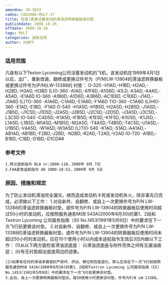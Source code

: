 ```yaml
---
amendno: 39-3033
cadno: CAD2000-MULT-37
title: 检查/更换活塞发动机滑油滤转换器板或衬垫
publishdate: 2000-10-26
effdate: 2000-10-26
tags: MULT
categories: 民航总局
author: 孙晓宁
---
```


### 适用范围 
凡装有以下Texton Lycoming公司活塞发动机的飞机，该发动机在1999年4月1日以后，出厂、重新改装、翻修或更换过件号为（P/N)LW-13904的滑油滤转换器板或更换过件号为(P/N)LW-13388的
衬垫：
O-320  -H1AD,-H1BD,-H2AD,-H2BD,-H3AD,-H3BD
(L)O-360  -A1AD,-A1F6D,-A1G6D,-A1LD,-A3AD,-A4AD,-A5AD,
-E1A6D
IO-360  -A1B6D,-A1D6D,-A3B6D,-AC1E6D,-C1E6D,-J1AD,-J1A6D
(L)TO-360  -A1A6D,-C1A6D,-E1A6D,-F1A6D
TIO-360  -C1A6D
(L)HIO-360  -E1AD,-E1BD, -F1AD
O-540  -H1A5D,-H1B5D,-H2A5D,-H2B5D,-J1A5D,-J1B5D,
-J1C5D,-J1D5D,-J2A5D,-J2B5D,-J2C5D,-J2D5D,
-J3A5D,-J3C5D,-L3C5D
IO-540  -C4D5D,-K1A5D,-K1B5D,-K1E5D,-K1F5D,-K1G5D,
-K1J5D,-L1A5D,-L1B5D,-M1A5D,-M1B5D,-M2A5D,
-T4A5D,-T4B5D,-T4C5D,-U1A5D,-U1B5D,-V4A5D,
-W1A5D,-W3A5D
(L)TIO-540  -K1AD,-S1AD,-AA1AD,-AB1AD,-AB1BD,-F2BD,-J2BD,
-N2BD,-R2AD,-T2AD,-V2AD IO-720 -A1BD,-B1BD,-C1BD,-D1BD,-D1CD##

<!--more-->
### 参考文件
    1.荷兰适航指令 BLA nr:2000-110，2000年 9月 7日
    2.FAA紧急适航指令 AD 2000-18-53，2000年 9月 5日

### 原因、措施和规定 
为了防止发动机滑油完全漏光，继而造成发动机卡死或发动机失火，除非事先已完成，必须做以下工作： 
    1.对自新件、自翻修、或自上一次更换件号为P/N LW-13388的滑油滤转换器板衬垫，或件号为P/N LW-13904的转换器板后使用时间超过50小时的发动机，应按照服务通告MSB 543A(2000年8月30)的第1、2段和Textron Lycoming 公司服务指南（SI) No.1453(1991年5月9日）中的要求在下一次飞行前更换该衬垫。 
    2.对自新件、自翻修、或自上一次更换件号为P/N LW-13388的滑油滤转换器板衬垫，或件号为P/N LW-13904的转换器板后使用时间未超过50小时的发动机，应在10个使用小时以内或本适航指令生效后3日内做以下工作： 
(1)从以下两方面检查滑油滤底座： 
(i)滑油滤底座与附件壳体之间有无漏油痕迹； 
(ii)有无衬垫超出底座周边的迹象。 

    (2)如果有任何的滑油渗漏或封严损坏、挤出、移位和性能退化，那么应该在下一次飞行前按照服务通告MSB 543A(2000年8月30)的第1、2段和Textron Lycoming 公司服务指南（SI) No.1453(1991年5月9日）中的要求在下一次飞行前更换该衬垫。 
    3.此后，自上一次更换转换器板衬垫后，每50使用小时更换该衬垫，件号为P/N LW-13388。

